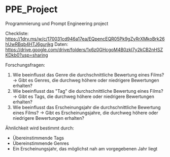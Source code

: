 # PPE_Project
Programmierung und Prompt Engineering project


Checkliste:
https://1drv.ms/w/c/170031cd946a17ea/EQpencEQR05Pk9gZyRrXMkoBrk26hUwRBqb4HTJ6gurjkg
Daten: https://drive.google.com/drive/folders/1x6z0GHcgoM4B0zkI7y2kCB2nHSZKDkb0?usp=sharing

Forschungsfragen:
1. Wie beeinflusst das Genre die durchschnittliche Bewertung eines Films?
→ Gibt es Genres, die durchweg höhere oder niedrigere Bewertungen erhalten?
2. Wie beeinflusst das "Tag" die durchschnittliche Bewertung eines Films?
→ Gibt es Tags, die durchweg höhere oder niedrigere Bewertungen erhalten?
3. Wie beeinflusst das Erscheinungsjahr die durchschnittliche Bewertung eines Films?
→ Gibt es Erscheinungsjahre, die durchweg höhere oder niedrigere Bewertungen erhalten?

Ähnlichkeit wird bestimmt durch:
- Übereinstimmende Tags
- Übereinstimmende Genres
- Ein Erscheinungsjahr, das möglichst nah am vorgegebenen Jahr liegt

